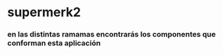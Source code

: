 # supermerk2
### en las distintas ramamas encontrarás los componentes que conforman esta aplicación
